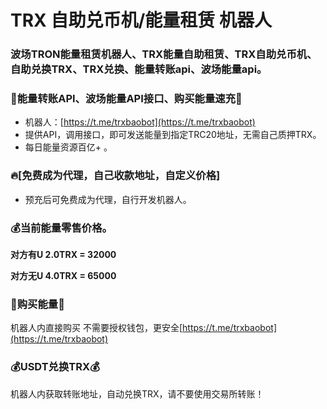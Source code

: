 # TRX 自助兑币机/能量租赁 机器人

### 波场TRON能量租赁机器人、TRX能量自助租赁、TRX自助兑币机、自助兑换TRX、TRX兑换、能量转账api、波场能量api。



### 🤝能量转账API、波场能量API接口、购买能量速充🔋
* 机器人：[https://t.me/trxbaobot](https://t.me/trxbaobot) 
* 提供API，调用接口，即可发送能量到指定TRC20地址，无需自己质押TRX。
* 每日能量资源百亿+ 。

### 🔥[免费成为代理，自己收款地址，自定义价格]
* 预充后可免费成为代理，自行开发机器人。

### 💰当前能量零售价格。
**对方有U   2.0TRX = 32000**

**对方无U   4.0TRX = 65000**

### 🔋购买能量🔋 
机器人内直接购买 不需要授权钱包，更安全[https://t.me/trxbaobot](https://t.me/trxbaobot)  

### 💰USDT兑换TRX💰 
机器人内获取转账地址，自动兑换TRX，请不要使用交易所转账！

